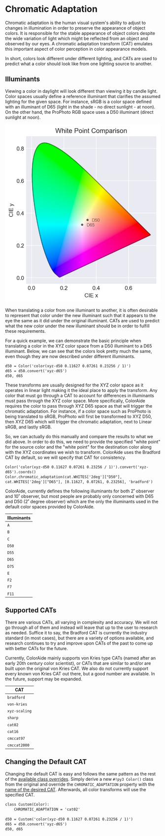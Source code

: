 # Chromatic Adaptation

Chromatic adaptation is the human visual system's ability to adjust to changes in illumination in order to preserve the
appearance of object colors. It is responsible for the stable appearance of object colors despite the wide variation of
light which might be reflected from an object and observed by our eyes. A chromatic adaptation transform (CAT) emulates
this important aspect of color perception in color appearance models.

In short, colors look different under different lighting, and CATs are used to predict what a color should look like
from one lighting source to another.

## Illuminants

Viewing a color in daylight will look different than viewing it by candle light. Color spaces usually define a reference
illuminant that clarifies the assumed lighting for the given space. For instance, sRGB is a color space defined with an
illuminant of D65 (light in the shade - no direct sunlight - at noon). On the other hand, the ProPhoto RGB space uses a
D50 illuminant (direct sunlight at noon).

![White Point Compare](images/whitepoint-compare.png)

When translating a color from one illuminant to another, it is often desirable to represent that color under the new
illuminant such that it appears to the eye the same as it did under the original illuminant. CATs are used to predict
what the new color under the new illuminant should be in order to fulfill these requirements.

For a quick example, we can demonstrate the basic principle when translating a color in the XYZ color space from a D50
illuminant to a D65 illuminant. Below, we can see that the colors look pretty much the same, even though they are now
described under different illuminants.

```playground
d50 = Color('color(xyz-d50 0.11627 0.07261 0.23256 / 1)')
d65 = d50.convert('xyz-d65')
d50, d65
```

These transforms are usually designed for the XYZ color space as it operates in linear light making it the ideal place
to apply the transform. Any color that must go through a CAT to account for differences in illuminants must pass through
the XYZ color space. More specifically, ColorAide requires the color to pass through XYZ D65 space as that will trigger
the chromatic adaptation. For instance, if a color space such as ProPhoto is being translated to sRGB, ProPhoto will
first be transformed to XYZ D50, then XYZ D65 which will trigger the chromatic adaptation, next to Linear sRGB, and
lastly sRGB.

So, we can actually do this manually and compare the results to what we did above. In order to do this, we need to
provide the specified "white point" for the source color and the "white point" for the destination color along with the
XYZ coordinates we wish to transform. ColorAide uses the Bradford CAT by default, so we will specify that CAT for
consistency.

```playground
Color('color(xyz-d50 0.11627 0.07261 0.23256 / 1)').convert('xyz-d65').coords()
Color.chromatic_adaptation(cat.WHITES['2deg']["D50"], cat.WHITES['2deg']["D65"], [0.11627, 0.07261, 0.23256], 'bradford')
```

ColorAide, currently defines the following illuminants for both 2˚ observer and 10˚ observer, but most people are
probably only concerned with D65 and D50 (2˚ degree observer) which are the only the illuminants used in the default
color spaces provided by ColorAide.

Illuminants |
----------- |
`A`         |
`B`         |
`C`         |
`D50`       |
`D55`       |
`D65`       |
`D75`       |
`E`         |
`F2`        |
`F7`        |
`F11`       |

## Supported CATs

There are various CATs, all varying in complexity and accuracy. We will not go through all of them and instead will
leave that up to the user to research as needed. Suffice it to say, the Bradford CAT is currently the industry standard
(in most cases), but there are a variety of options available, and research continues to try and improve upon CATs of
the past to come up with better CATs for the future.

Currently, ColorAide mainly supports von Kries type CATs (named after an early 20th century color scientist), or CATs
that are similar to and/or are built upon the original von Kries CAT. We also do not currently support every known von
Kries CAT out there, but a good number are available. In the future, support may be expanded.

CAT           |
------------- |
`bradford`    |
`von-kries`   |
`xyz-scaling` |
`sharp`       |
`cat02`       |
`cat16`       |
`cmccat97`    |
`cmccat2000`  |

## Changing the Default CAT

Changing the default CAT is easy and follows the same pattern as the rest of the
[available class overrides](./color.md#override-default-settings). Simply derive a new `#!py3 Color()` class from the
original and override the `CHROMATIC_ADAPTATION` property with the [name of the desired CAT](#supported-cats).
Afterwards, all color transforms will use the specified CAT.

```playground
class Custom(Color):
    CHROMATIC_ADAPTATION = 'cat02'

d50 = Custom('color(xyz-d50 0.11627 0.07261 0.23256 / 1)')
d65 = d50.convert('xyz-d65')
d50, d65
```
